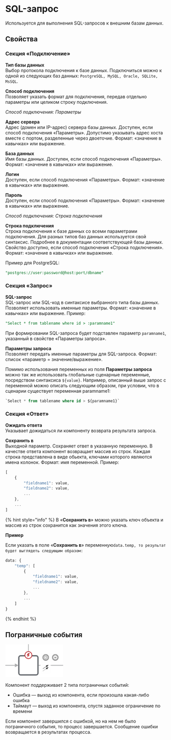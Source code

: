 # SQL-запрос

Используется для выполнения SQL-запросов к внешним базам данных.

## Свойства

### Секция «Подключение»

**Тип базы данных**  \
Выбор протокола подключения к базе данных. Подключиться можно к одной из следующих баз данных: `PostgreSQL, MySQL, Oracle, SQLite, MsSQL`.

**Способ подключения**\
Позволяет указать формат для подключения, передав отдельно параметры или целиком строку подключения.

_Способ подключения: Параметры_

**Адрес сервера**\
Адрес (домен или IP-адрес) сервера базы данных. Доступен, если способ подключения «Параметры». Допустимо указывать адрес хоста вместе с портом, разделенные через двоеточие. Формат: «значение в кавычках» или выражение.

**База данных**\
Имя базы данных. Доступен, если способ подключения «Параметры». Формат: «значение в кавычках» или выражение.

**Логин**\
Доступен, если способ подключения «Параметры». Формат: «значение в кавычках» или выражение.

**Пароль**\
Доступен, если способ подключения «Параметры». Формат: «значение в кавычках» или выражение.

_Способ подключения: Строка подключения_

**Строка подключения**\
Строка подключения к базе данных со всеми параметрами подключения. Для разных типов баз данных используется свой синтаксис. Подробнее в документации соответствующей базы данных. Свойство доступно, если способ подключения «Строка подключения». Формат: «значение в кавычках» или выражение.

Пример для PostgreSQL:

```sql
"postgres://user:password@host:port/dbname"
```

### Секция «Запрос»

**SQL-запрос**  \
SQL-запрос или SQL-код в синтаксисе выбранного типа базы данных. Позволяет использовать именные параметры. Формат: «значение в кавычках» или выражение. Пример:

```sql
"Select * from tablename where id > :paramname1"
```

При формировании SQL-запроса будет подставлен параметр `paramname1`, указанный в свойстве «Параметры запроса».

**Параметры запроса**  \
Позволяет передать именные параметры для SQL-запроса. Формат: список «параметр = значение/выражение».

Помимо использования переменных из поля **Параметры запроса** можно так же использовать глобальные сценарные переменные, посредством синтаксиса `${value}`. Например, описанный выше запрос с переменной можно описать следующим образом, при условии, что в сценарии существует переменная paramname1:

```sql
`Select * from tablename where id > ${paramname1}`
```

### Секция «Ответ»

**Ожидать ответа**  \
Указывает дожидаться ли компоненту возврата результата запроса.

**Сохранить в**  \
Выходной параметр. Сохраняет ответ в указанную переменную. В качестве ответа компонент возвращает массив из строк. Каждая строка представлена в виде обьекта, ключами которого являются имена колонок. Формат: имя переменной. Пример:

```javascript
[
    {
        "fieldname1": value,
        "fieldname2": value,
        ...
    },
    ...
]
```

{% hint style="info" %}
В «**Сохранить в**» можно указать ключ объекта и массив из строк сохранится как значения этого ключа.

**Пример**

Если указать в поле «**Сохранить в**» переменную`data.temp, то результат будет выглядеть следующим образом:`&#x20;

```javascript
data: {
    "temp": [
        {
            "fieldname1": value,
            "fieldname2": value,
            ...
        },
        ...
    ]
}
```
{% endhint %}

## Пограничные события

![](../../../../.gitbook/assets/boundary_any.png)

Компонент поддерживает 2 типа пограничных событий:

* Ошибка — выход из компонента, если произошла какая-либо ошибка
* Таймаут — выход из компонента, спустя заданное ограничение по времени

Если компонент завершился с ошибкой, но на нем не было пограничного события, то процесс завершается. Сообщение ошибки возвращается в результатах процесса.
